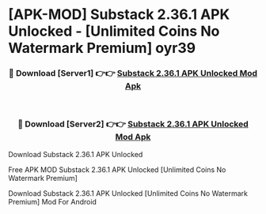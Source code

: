 # [APK-MOD] Substack 2.36.1 APK Unlocked - [Unlimited Coins No Watermark Premium] oyr39



<div align="center">
<h3>🔴 Download [Server1] 👉👉 <a href="https://momento.my/?title=Substack_2.36.1_APK_Unlocked">Substack 2.36.1 APK Unlocked Mod Apk</a></h3><br>

<h3>🔴 Download [Server2] 👉👉 <a href="https://momento.my/?title=Substack_2.36.1_APK_Unlocked">Substack 2.36.1 APK Unlocked Mod Apk</a></h3>
</div>



Download Substack 2.36.1 APK Unlocked 

Free APK MOD Substack 2.36.1 APK Unlocked [Unlimited Coins No Watermark Premium]

Download Substack 2.36.1 APK Unlocked [Unlimited Coins No Watermark Premium] Mod For Android
